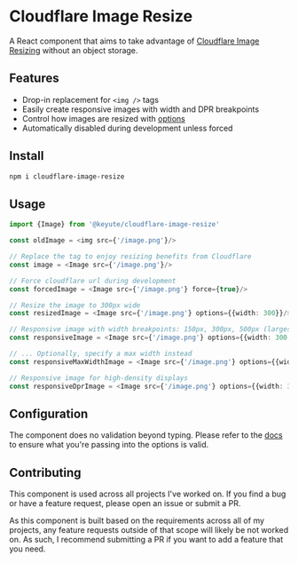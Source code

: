 # Cloudflare Image Resize

A React component that aims to take advantage
of [Cloudflare Image Resizing](https://developers.cloudflare.com/images/image-resizing/) without an object storage.

## Features

- Drop-in replacement for `<img />` tags
- Easily create responsive images with width and DPR breakpoints
- Control how images are resized
  with [options](https://developers.cloudflare.com/images/image-resizing/url-format/#options)
- Automatically disabled during development unless forced

## Install

```bash
npm i cloudflare-image-resize
```

## Usage

```typescript jsx
import {Image} from '@keyute/cloudflare-image-resize'

const oldImage = <img src={'/image.png'}/>

// Replace the tag to enjoy resizing benefits from Cloudflare
const image = <Image src={'/image.png'}/>

// Force cloudflare url during development
const forcedImage = <Image src={'/image.png'} force={true}/>

// Resize the image to 300px wide
const resizedImage = <Image src={'/image.png'} options={{width: 300}}/>

// Responsive image with width breakpoints: 150px, 300px, 500px (largest: max width)
const responsiveImage = <Image src={'/image.png'} options={{width: 300, widths: [150, 500]}}/>

// ... Optionally, specify a max width instead
const responsiveMaxWidthImage = <Image src={'/image.png'} options={{width: 300, widths: [150, 500], maxWidth: 400}}/>

// Responsive image for high-density displays
const responsiveDprImage = <Image src={'/image.png'} options={{width: 300, widths: [150, 500], dprs: [1, 2]}}/>
```

## Configuration

The component does no validation beyond typing. Please refer to
the [docs](https://developers.cloudflare.com/images/image-resizing/url-format/#options) to ensure what you're passing
into the options is valid.

## Contributing

This component is used across all projects I've worked on. If you find a bug or have a feature request, please
open an issue or submit a PR. 

As this component is built based on the requirements across all of my projects, any
feature requests outside of that scope will likely be not worked on. As such, I recommend submitting a PR if you
want to add a feature that you need.